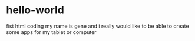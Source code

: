 # hello-world
fist html coding
my name is gene and i really would like to be able to create some apps for my tablet or computer
